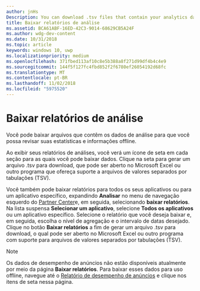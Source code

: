 ```yaml
---
author: jnHs
Description: You can download .tsv files that contain your analytics data so that you can review your stats and info offline.
title: Baixar relatórios de análise
ms.assetid: BCA61ABF-16ED-42C3-9014-68629CB5A24F
ms.author: wdg-dev-content
ms.date: 10/31/2018
ms.topic: article
keywords: windows 10, uwp
ms.localizationpriority: medium
ms.openlocfilehash: 371fbed113af10c8e5b388a8f271d99df4b4c4e9
ms.sourcegitcommit: 144f5f127fc4fbd852f2f6780ef26054192d68fc
ms.translationtype: MT
ms.contentlocale: pt-BR
ms.lasthandoff: 11/02/2018
ms.locfileid: "5975520"
---
```

# <a name="download-analytics-reports"></a>Baixar relatórios de análise


Você pode baixar arquivos que contêm os dados de análise para que você possa revisar suas estatísticas e informações offline.

Ao exibir seus relatórios de análises, você verá um ícone de seta em cada seção para as quais você pode baixar dados. Clique na seta para gerar um arquivo .tsv para download, que pode ser aberto no Microsoft Excel ou outro programa que ofereça suporte a arquivos de valores separados por tabulações (TSV).

Você também pode baixar relatórios para todos os seus aplicativos ou para um aplicativo específico, expandindo **Analisar** no menu de navegação esquerdo do [Partner Center](https://partner.microsoft.com/dashboard)e, em seguida, selecionando **baixar relatórios**. Na lista suspensa **Selecionar um aplicativo**, selecione **Todos os aplicativos** ou um aplicativo específico. Selecione o relatório que você deseja baixar e, em seguida, escolha o nível de agregação e o intervalo de datas desejado. Clique no botão **Baixar relatórios** a fim de gerar um arquivo .tsv para download, o qual pode ser aberto no Microsoft Excel ou outro programa com suporte para arquivos de valores separados por tabulações (TSV).

> [!NOTE]
> Os dados de desempenho de anúncios não estão disponíveis atualmente por meio da página **Baixar relatórios**. Para baixar esses dados para uso offline, navegue até o [Relatório de desempenho de anúncios](advertising-performance-report.md) e clique nos itens de seta nessa página. 

